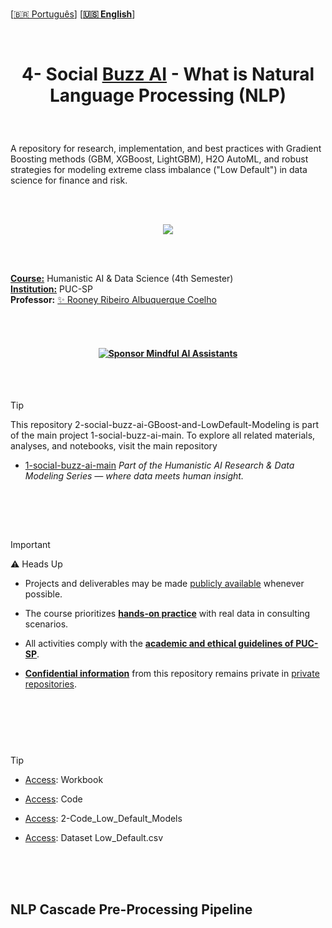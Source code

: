 
<br>
 
 
 \[[🇧🇷 Português](README.pt_BR.md)\] \[**[🇺🇸 English](README.md)**\]


<br>

# <p align="center"> 4- Social [Buzz AI]() - What is Natural Language Processing (NLP)


<br>

A repository for research, implementation, and best practices with Gradient Boosting methods (GBM, XGBoost, LightGBM), H2O AutoML, and robust strategies for modeling extreme class imbalance ("Low Default") in data science for finance and risk.

<br><br>


<p align="center">
   <img src="https://github.com/user-attachments/assets/791a69e2-d09a-429f-9257-f6667fff5c04 ">
 </p>

<br><br>

[**Course:**]() Humanistic AI & Data Science (4th Semester)  
[**Institution:**]() PUC-SP  
**Professor:**  [✨ Rooney Ribeiro Albuquerque Coelho](https://www.linkedin.com/in/rooney-coelho-320857182/)



<br><br>


#### <p align="center"> [![Sponsor Mindful AI Assistants](https://img.shields.io/badge/Sponsor-%C2%B7%C2%B7%C2%B7%20Mindful%20AI%20Assistants%20%C2%B7%C2%B7%C2%B7-brightgreen?logo=GitHub)](https://github.com/sponsors/Mindful-AI-Assistants)


<br><br>


> [!TIP]
>
>  This repository 2-social-buzz-ai-GBoost-and-LowDefault-Modeling is part of the main project 1-social-buzz-ai-main.
>  To explore all related materials, analyses, and notebooks, visit the main repository 
>
> * [1-social-buzz-ai-main](https://github.com/Mindful-AI-Assistants/1-social-buzz-ai-main)
> *Part of the Humanistic AI Research & Data Modeling Series — where data meets human insight.*
>
> <br>





<!--Confidentiality Statement-->


<br><br>


> [!IMPORTANT]
>
> ⚠️ Heads Up 
>
> * Projects and deliverables may be made [publicly available]() whenever possible.
>
> * The course prioritizes [**hands-on practice**]() with real data in consulting scenarios.
>
> *  All activities comply with the [**academic and ethical guidelines of PUC-SP**]().
>
> * [**Confidential information**]() from this repository remains private in [private repositories]().
>
>

#  

<br><br><br>

<!--End-->

> [!TIP]
>
> * [Access](): Workbook
> 
> * [Access]():  Code
>
> * [Access]():  2-Code_Low_Default_Models
>
>
> * [Access]():  Dataset Low_Default.csv
>

<br><br><br>

## NLP Cascade Pre-Processing Pipeline

<br><br>


<br><br>



<br><br>



<br><br>
